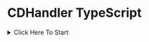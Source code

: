 # CDHandler TypeScript

<details>
<summary>Click Here To Start</summary>

## 1. To Start Simply Pull, Download  or Clone This GitHub Repo

## 2. Once You Have Cloned, Run `npm i` To Install All The Dependincies

## 3. Edit .env To Your Configuration.
```
BOT_TOKEN=BOT_TOKEN_HERE
BOT_MONGOURI=MONGO_URL_HERE
BOT_PREFIX=BOT_PREFIX_HERE
```
## 4. Once Done Run `node .` To Start Up

## 5. Make Commands And Events
